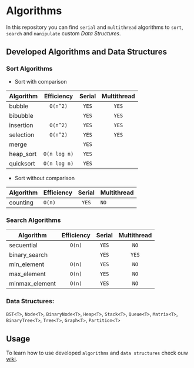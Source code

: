 # Algorithms
In this repository you can find `serial` and `multithread` algorithms to `sort`, `search` and `manipulate` custom *Data Structures*.

## Developed Algorithms and Data Structures

### Sort Algorithms
+ Sort with comparison
    
| Algorithm | Efficiency   | Serial | Multithread |
|-----------|:------------:|:------:|:-----------:|
| bubble    | `O(n^2)`     | `YES`  | `YES`       |
| bibubble  |              | `YES`  | `YES`       |
| insertion | `O(n^2)`     | `YES`  | `YES`       |
| selection | `O(n^2)`     | `YES`  | `YES`       |
| merge     |              | `YES`  |             |
| heap_sort | `O(n log n)` | `YES`  |             |
| quicksort | `O(n log n)` | `YES`  |             |
    
+ Sort without comparison
    
| Algorithm | Efficiency | Serial | Multithread |
|-----------|------------|:------:|-------------|
| counting  | `O(n)`     | `YES`  | `NO`        |

### Search Algorithms

| Algorithm      | Efficiency | Serial | Multithread |
|----------------|:----------:|:------:|:-----------:|
| secuential     | `O(n)`     | `YES`  | `NO`        |
| binary_search  |            | `YES`  | `YES`       |
| min_element    | `O(n)`     | `YES`  | `NO`        |
| max_element    | `O(n)`     | `YES`  | `NO`        |
| minmax_element | `O(n)`     | `YES`  | `NO`        |



### Data Structures: 
`BST<T>`, `Node<T>`, `BinaryNode<T>`, `Heap<T>`, `Stack<T>`, `Queue<T>`, `Matrix<T>`, `BinaryTree<T>`, `Tree<T>`, `Graph<T>`, `Partition<T>`


## Usage
To learn how to use developed `algorithms` and `data structures` check ouw [wiki](https://github.com/glozanoa/algorithms/wiki).
